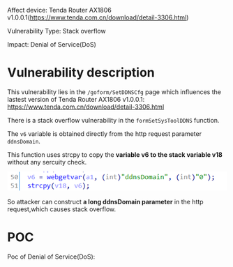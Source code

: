 Affect device: Tenda Router AX1806 v1.0.0.1(https://www.tenda.com.cn/download/detail-3306.html)

Vulnerability Type: Stack overflow

Impact: Denial of Service(DoS)

# Vulnerability description

This vulnerability lies in the `/goform/SetDDNSCfg` page which influences the lastest version of Tenda Router AX1806 v1.0.0.1: https://www.tenda.com.cn/download/detail-3306.html



There is a stack overflow vulnerability in the `formSetSysToolDDNS` function.



The `v6` variable is obtained directly from the http request parameter `ddnsDomain`.

This function uses strcpy to copy the **variable v6 to the stack variable v18** without any sercuity check.

![image-20220208223342014](image/1.png)

So attacker can construct **a long ddnsDomain parameter** in the http request,which causes stack overflow.

# POC

Poc of Denial of Service(DoS):

